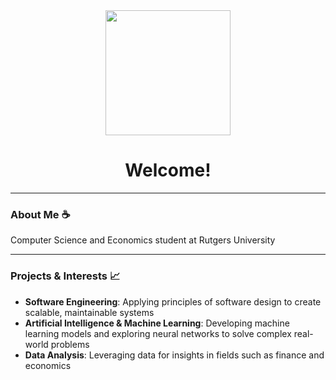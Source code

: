 <div id="column" align="center">
  <img src="https://lh3.googleusercontent.com/-7WvbLdb1ItCPeEJBvAUz0rWt2UnlgLJDvmivKdG-sVRJecEo7NuR7gpULdaNvZWJbCaQwwTNtW3HLNuT2-y273AmTOctBz9IetO=w600" width="200"/>
</div>

<div id="column" align="center">
  <h1>Welcome!</h1>
</div>

---

### About Me :coffee:

Computer Science and Economics student at Rutgers University

---

### Projects & Interests :chart_with_upwards_trend:

- **Software Engineering**: Applying principles of software design to create scalable, maintainable systems
- **Artificial Intelligence & Machine Learning**: Developing machine learning models and exploring neural networks to solve complex real-world problems
- **Data Analysis**: Leveraging data for insights in fields such as finance and economics


<!--
**byrongomezjr/byrongomezjr** is a ✨ _special_ ✨ repository because its `README.md` (this file) appears on your GitHub profile.
-->
